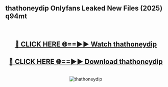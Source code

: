 <h2>thathoneydip Onlyfans Leaked New Files (2025) q94mt</h2>
<br>
<div align="center">
<h2><a href="https://mediafiles.top/thathoneydip&ref=git" rel="nofollow">🔴 CLICK HERE 🌐==►► Watch thathoneydip</a></h2>
<h2><a href="https://mediafiles.top/thathoneydip&ref=git" rel="nofollow">🔴 CLICK HERE 🌐==►► Download thathoneydip</a></h2>
<br>
<a href="https://mediafiles.top/thathoneydip&ref=git" rel="nofollow" data-target="animated-image.originalLink"><img src="https://i.ibb.co.com/xMMVF88/686577567.gif" alt="thathoneydip" style="max-width: 100%; display: inline-block;" data-target="animated-image.originalImage"></a>
</div>
<br>
<br>